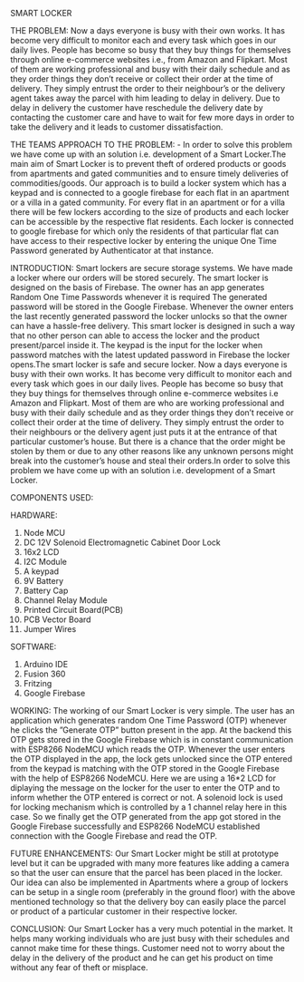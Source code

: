 SMART LOCKER

THE PROBLEM:
Now a days everyone is busy with their own works. It has become very difficult to monitor each and every task which goes in our daily lives. People has become so busy that they buy things for themselves through online e-commerce websites i.e., from Amazon and Flipkart. Most of them are working professional and busy with their daily schedule and as they order things they don’t receive or collect their order at the time of delivery. They simply entrust the order to their neighbour’s or the delivery agent takes away the parcel with him leading to delay in delivery. Due to delay in delivery the customer have reschedule the delivery date by contacting the customer care and have to wait for few more days in order to take the delivery and it leads to customer dissatisfaction.

THE TEAMS APPROACH TO THE PROBLEM: -
In order to solve this problem we have come up with an solution i.e. development of a Smart Locker.The main aim of Smart Locker is to prevent theft of ordered products or goods from apartments and gated communities and to ensure timely deliveries of commodities/goods. Our approach is to build a locker system which has a keypad and is connected to a google firebase for each flat in an apartment or a villa in a gated community. For every flat in an apartment or for a villa there will be few lockers according to the size of products and each locker can be accessible by the respective flat residents. Each locker is connected to google firebase for which only the residents of that particular flat can have access to their respective locker by entering the unique One Time Password generated by Authenticator at that instance.

INTRODUCTION:
Smart lockers are secure storage systems. We have made a locker where our orders will be stored securely. The smart locker is designed on the basis of Firebase. The owner has an app generates Random One Time Passwords whenever it is required The generated password will be stored in the Google Firebase. Whenever the owner enters the last recently generated password the locker unlocks so that the owner can have a hassle-free delivery. This smart locker is designed in such a way that no other person can able to access the locker and the product present/parcel inside it. The keypad is the input for the locker when password matches with the latest updated password in Firebase the locker opens.The smart locker is safe and secure locker. Now a days everyone is busy with their own works. It has become very difficult to monitor each and every task which goes in our daily lives. People has become so busy that they buy things for themselves through online e-commerce websites i.e Amazon and Flipkart. Most of them are who are working professional and busy with their daily schedule and as they order things they don’t receive or collect their order at the time of delivery. They simply entrust the order to their neighbours or the delivery agent just puts it at the entrance of that particular customer’s house. But there is a chance that the order might be stolen by them or due to any other reasons like any unknown persons might break into the customer’s house and steal their orders.In order to solve this problem we have come up with an solution i.e. development of a Smart Locker.

COMPONENTS USED:
 
 HARDWARE:
1) Node MCU
2) DC 12V Solenoid Electromagnetic Cabinet Door Lock
3) 16x2 LCD
4) I2C Module
5) A keypad
6) 9V Battery
7) Battery Cap
8) Channel Relay Module
9) Printed Circuit Board(PCB)
10) PCB Vector Board
11) Jumper Wires

SOFTWARE:
1) Arduino IDE
2) Fusion 360
3) Fritzing
4) Google Firebase

WORKING:
The working of our Smart Locker is very simple. The user has an application which generates random One Time Password (OTP) whenever he clicks the ”Generate OTP” button present in the app. At the backend this OTP gets stored in the Google Firebase which is in constant communication with ESP8266 NodeMCU which reads the OTP. Whenever the user enters the OTP displayed in the app, the lock gets unlocked since the OTP entered from the keypad is matching with the OTP stored in the Google Firebase with the help of ESP8266 NodeMCU. Here we are using a 16*2 LCD for diplaying the message on the locker for the user to enter the OTP and to inform whether the OTP entered is correct or not. A solenoid lock is used for locking mechanism which is controlled by a 1 channel relay here in this case. So we finally get the OTP generated from the app got stored in the Google Firebase successfully and ESP8266 NodeMCU established connection with the Google Firebase and read the OTP.

FUTURE ENHANCEMENTS:
Our Smart Locker might be still at prototype level but it can be upgraded with many more features like adding a camera so that the user can ensure that the parcel has been placed in the locker. Our idea can also be implemented in Apartments where a group of lockers can be setup in a single room (preferably in the ground floor) with the above mentioned technology so that the delivery boy can easily place the parcel or product of a particular customer in their respective locker.

CONCLUSION:
Our Smart Locker has a very much potential in the market. It helps many working individuals who are just busy with their schedules and cannot make time for these things. Customer need not to worry about the delay in the delivery of the product and he can get his product on time without any fear of theft or misplace.

